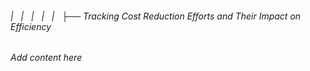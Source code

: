 ###### |   |   |   |   |   ├── Tracking Cost Reduction Efforts and Their Impact on Efficiency

*Add content here*